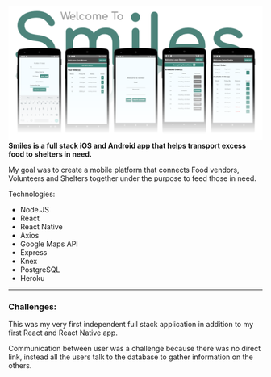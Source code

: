 ![Smiles Title](./readmeMedia/SmilesTitle.png)
**Smiles is a full stack iOS and Android app that helps transport excess food to shelters in need.**

My goal was to create a mobile platform that connects Food vendors, Volunteers and Shelters together under the purpose to feed those in need.

Technologies:
* Node.JS
* React
* React Native
* Axios
* Google Maps API
* Express
* Knex
* PostgreSQL
* Heroku

<hr>

### Challenges:

This was my very first independent full stack application in addition to my first React and React Native app.

Communication between user was a challenge because there was no direct link, instead all the users talk to the database to gather information on the others.
